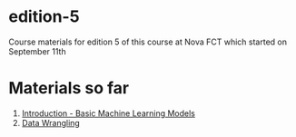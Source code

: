 # edition-5
Course materials for edition 5 of this course at Nova FCT which started on September 11th

# Materials so far

1. [Introduction - Basic Machine Learning Models](https://github.com/samsung-ai-course/5th-edition/tree/main/Introduction-Basic-Machine-Learning-Models)
2. [Data Wrangling](https://github.com/samsung-ai-course/5th-edition/tree/main/Data%20Wrangling)
